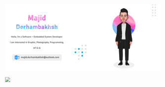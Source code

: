 ![(mailto:majid.derhambakhsh@outlook.com)](https://github.com/Majid-Derhambakhsh/Majid-Derhambakhsh/blob/master/GithubProfileLight.png)

<a href="https://github.com/Majid-Derhambakhsh">
  <img align="center" src="https://github-readme-stats.vercel.app/api/top-langs/?username=Majid-Derhambakhsh&layout=compact&bg_color=F5F5F5&border_color=FFFFFF&title_color=666666&border_radius=10&card_width=1000"/>
</a>
